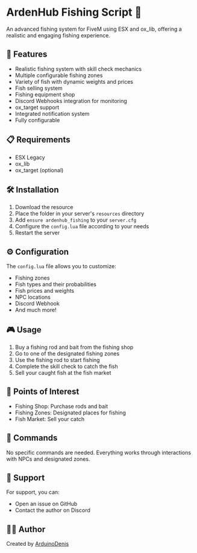 # ArdenHub Fishing Script 🎣

An advanced fishing system for FiveM using ESX and ox_lib, offering a realistic and engaging fishing experience.

## 🌟 Features

- Realistic fishing system with skill check mechanics
- Multiple configurable fishing zones
- Variety of fish with dynamic weights and prices
- Fish selling system
- Fishing equipment shop
- Discord Webhooks integration for monitoring
- ox_target support
- Integrated notification system
- Fully configurable

## 📋 Requirements

- ESX Legacy
- ox_lib
- ox_target (optional)

## 🛠️ Installation

1. Download the resource
2. Place the folder in your server's `resources` directory
3. Add `ensure ardenhub_fishing` to your `server.cfg`
4. Configure the `config.lua` file according to your needs
5. Restart the server

## ⚙️ Configuration

The `config.lua` file allows you to customize:

- Fishing zones
- Fish types and their probabilities
- Fish prices and weights
- NPC locations
- Discord Webhook
- And much more!

## 🎮 Usage

1. Buy a fishing rod and bait from the fishing shop
2. Go to one of the designated fishing zones
3. Use the fishing rod to start fishing
4. Complete the skill check to catch the fish
5. Sell your caught fish at the fish market

## 🏪 Points of Interest

- Fishing Shop: Purchase rods and bait
- Fishing Zones: Designated places for fishing
- Fish Market: Sell your catch

## 📝 Commands

No specific commands are needed. Everything works through interactions with NPCs and designated zones.

## 🔧 Support

For support, you can:
- Open an issue on GitHub
- Contact the author on Discord

## 👨‍💻 Author

Created by [ArduinoDenis](https://arduinodenis.it)